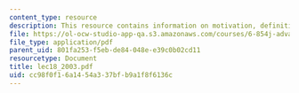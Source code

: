 ```yaml
---
content_type: resource
description: This resource contains information on motivation, definition and construction.
file: https://ol-ocw-studio-app-qa.s3.amazonaws.com/courses/6-854j-advanced-algorithms-fall-2005/cc98f0f16a1454a337bfb9a1f8f6136c_lec18_2003.pdf
file_type: application/pdf
parent_uid: 801fa253-f5eb-de84-048e-e39c0b02cd11
resourcetype: Document
title: lec18_2003.pdf
uid: cc98f0f1-6a14-54a3-37bf-b9a1f8f6136c
---
```

